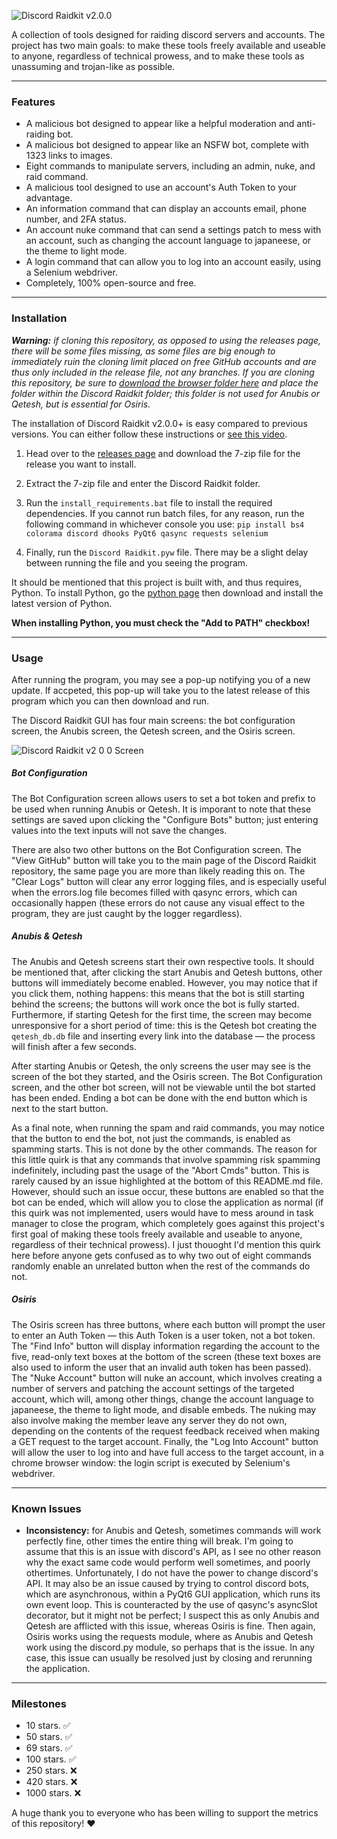 ![Discord Raidkit v2.0.0](https://user-images.githubusercontent.com/98130822/163650953-13e2d31d-09ac-43b1-b3a5-b56dc90d6422.png)

A collection of tools designed for raiding discord servers and accounts. The project has two main goals: to make these tools freely available and useable to anyone, regardless of technical prowess, and to make these tools as unassuming and trojan-like as possible.

---

### Features
- A malicious bot designed to appear like a helpful moderation and anti-raiding bot.
- A malicious bot designed to appear like an NSFW bot, complete with 1323 links to images.
- Eight commands to manipulate servers, including an admin, nuke, and raid command.
- A malicious tool designed to use an account's Auth Token to your advantage.
- An information command that can display an accounts email, phone number, and 2FA status.
- An account nuke command that can send a settings patch to mess with an account, such as changing the account language to japaneese, or the theme to light mode.
- A login command that can allow you to log into an account easily, using a Selenium webdriver.
- Completely, 100% open-source and free.

---

### Installation
***Warning:** if cloning this repository, as opposed to using the releases page, there will be some files missing, as some files are big enough to immediately ruin the cloning limit placed on free GitHub accounts and are thus only included in the release file, not any branches. If you are cloning this repository, be sure to [download the browser folder here](https://drive.google.com/file/d/1gfym1W--XqBaZKHv5Bs0adK-aV5ekHLE/view?usp=sharing) and place the folder within the Discord Raidkit folder; this folder is not used for Anubis or Qetesh, but is essential for Osiris.*

The installation of Discord Raidkit v2.0.0+ is easy compared to previous versions. You can either follow these instructions or [see this video](https://www.youtube.com/watch?v=fKcJjfVGEnI&ab_channel=xSerpentine).
1. Head over to the [releases page](https://github.com/the-cult-of-integral/discord-raidkit/releases/latest) and download the 7-zip file for the release you want to install.

2. Extract the 7-zip file and enter the Discord Raidkit folder.


3. Run the `install_requirements.bat` file to install the required dependencies. If you cannot run batch files, for any reason, run the following command in whichever console you use:
  `pip install bs4 colorama discord dhooks PyQt6 qasync requests selenium`

4. Finally, run the `Discord Raidkit.pyw` file. There may be a slight delay between running the file and you seeing the program.

It should be mentioned that this project is built with, and thus requires, Python. To install Python, go the [python page](https://python.org) then download and install the latest version of Python. 

**When installing Python, you must check the "Add to PATH" checkbox!**

---

### Usage
After running the program, you may see a pop-up notifying you of a new update. If accpeted, this pop-up will take you to the latest release of this program which you can then download and run.

The Discord Raidkit GUI has four main screens: the bot configuration screen, the Anubis screen, the Qetesh screen, and the Osiris screen.

![Discord Raidkit v2 0 0 Screen](https://user-images.githubusercontent.com/98130822/163580370-8d389e60-d225-4aa1-be39-fa411121a80c.png)

##### Bot Configuration
The Bot Configuration screen allows users to set a bot token and prefix to be used when running Anubis or Qetesh. It is imporant to note that these settings are saved upon clicking the "Configure Bots" button; just entering values into the text inputs will not save the changes.

There are also two other buttons on the Bot Configuration screen. The "View GitHub" button will take you to the main page of the Discord Raidkit repository, the same page you are more than likely reading this on. The "Clear Logs" button will clear any error logging files, and is especially useful when the errors.log file becomes filled with qasync errors, which can occasionally happen (these errors do not cause any visual effect to the program, they are just caught by the logger regardless).

##### Anubis & Qetesh
The Anubis and Qetesh screens start their own respective tools. It should be mentioned that, after clicking the start Anubis and Qetesh buttons, other buttons will immediately become enabled. However, you may notice that if you click them, nothing happens: this means that the bot is still starting behind the screens; the buttons will work once the bot is fully started. Furthermore, if starting Qetesh for the first time, the screen may become unresponsive for a short period of time: this is the Qetesh bot creating the `qetesh_db.db` file and inserting every link into the database — the process will finish after a few seconds.

After starting Anubis or Qetesh, the only screens the user may see is the screen of the bot they started, and the Osiris screen. The Bot Configuration screen, and the other bot screen, will not be viewable until the bot started has been ended. Ending a bot can be done with the end button which is next to the start button.

As a final note, when running the spam and raid commands, you may notice that the button to end the bot, not just the commands, is enabled as spamming starts. This is not done by the other commands. The reason for this little quirk is that any commands that involve spamming risk spamming indefinitely, including past the usage of the "Abort Cmds" button. This is rarely caused by an issue highlighted at the bottom of this README.md file. However, should such an issue occur, these buttons are enabled so that the bot can be ended, which will allow you to close the application as normal (if this quirk was not implemented, users would have to mess around in task manager to close the program, which completely goes against this project's first goal of making these tools freely available and useable to anyone, regardless of their technical prowess). I just thouoght I'd mention this quirk here before anyone gets confused as to why two out of eight commands randomly enable an unrelated button when the rest of the commands do not.

##### Osiris
The Osiris screen has three buttons, where each button will prompt the user to enter an Auth Token — this Auth Token is a user token, not a bot token. The "Find Info" button will display information regarding the account to the five, read-only text boxes at the bottom of the screen (these text boxes are also used to inform the user that an invalid auth token has been passed). The "Nuke Account" button will nuke an account, which involves creating a number of servers and patching the account settings of the targeted account, which will, among other things, change the account language to japaneese, the theme to light mode, and disable embeds. The nuking may also involve making the member leave any server they do not own, depending on the contents of the request feedback received when making a GET request to the target account. Finally, the "Log Into Account" button will allow the user to log into and have full access to the target account, in a chrome browser window: the login script is executed by Selenium's webdriver.

---

### Known Issues

- **Inconsistency:** for Anubis and Qetesh, sometimes commands will work perfectly fine, other times the entire thing will break. I'm going to assume that this is an issue with discord's API, as I see no other reason why the exact same code would perform well sometimes, and poorly othertimes. Unfortunately, I do not have the power to change discord's API. It may also be an issue caused by trying to control discord bots, which are asynchronous, within a PyQt6 GUI application, which runs its own event loop. This is counteracted by the use of qasync's asyncSlot decorator, but it might not be perfect; I suspect this as only Anubis and Qetesh are afflicted with this issue, whereas Osiris is fine. Then again, Osiris works using the requests module, where as Anubis and Qetesh work using the discord.py module, so perhaps that is the issue. In any case, this issue can usually be resolved just by closing and rerunning the application.

---

### Milestones

- 10 stars. ✅
- 50 stars. ✅
- 69 stars. ✅
- 100 stars. ✅
- 250 stars. ❌
- 420 stars. ❌
- 1000 stars. ❌

A huge thank you to everyone who has been willing to support the metrics of this repository! ❤️
